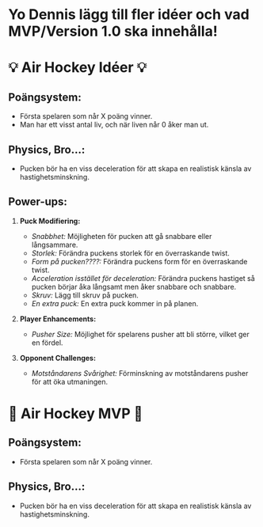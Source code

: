 # Yo Dennis lägg till fler idéer och vad MVP/Version 1.0 ska innehålla!

# 💡 Air Hockey Idéer 💡


## Poängsystem:
- Första spelaren som når X poäng vinner.
- Man har ett visst antal liv, och när liven når 0 åker man ut.

## Physics, Bro...:
- Pucken bör ha en viss deceleration för att skapa en realistisk känsla av hastighetsminskning.

## Power-ups:
1. **Puck Modifiering:**
   - *Snabbhet:* Möjligheten för pucken att gå snabbare eller långsammare.
   - *Storlek:* Förändra puckens storlek för en överraskande twist.
   - *Form på pucken????:* Förändra puckens form för en överraskande twist.
   - *Acceleration isstället för deceleration:* Förändra puckens hastiget så pucken börjar åka långsamt men åker snabbare och snabbare.
   - *Skruv:* Lägg till skruv på pucken.
   - *En extra puck:* En extra puck kommer in på planen.

2. **Player Enhancements:**
   - *Pusher Size:* Möjlighet för spelarens pusher att bli större, vilket ger en fördel.
   
3. **Opponent Challenges:**
   - *Motståndarens Svårighet:* Förminskning av motståndarens pusher för att öka utmaningen.


# 🏒 Air Hockey MVP 🏒

## Poängsystem:
- Första spelaren som når X poäng vinner.

## Physics, Bro...:
- Pucken bör ha en viss deceleration för att skapa en realistisk känsla av hastighetsminskning.
